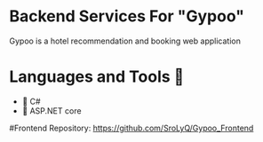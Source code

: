 # Backend Services For "Gypoo"

Gypoo is a hotel recommendation and booking web application

# Languages and Tools :toolbox:

- :wrench: C#
- :hammer: ASP.NET core

#Frontend Repository: https://github.com/SroLyQ/Gypoo_Frontend
